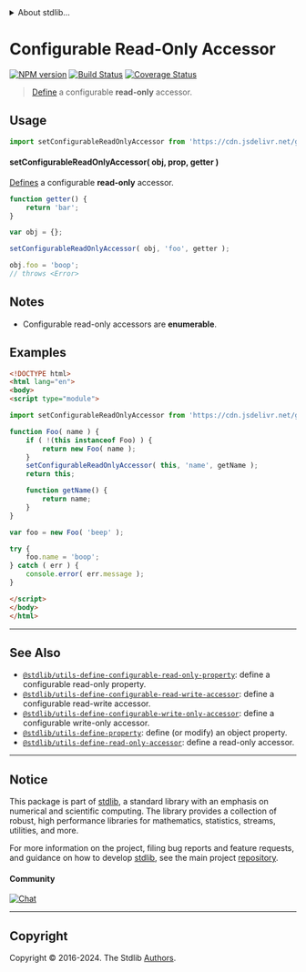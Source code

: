 <!--

@license Apache-2.0

Copyright (c) 2019 The Stdlib Authors.

Licensed under the Apache License, Version 2.0 (the "License");
you may not use this file except in compliance with the License.
You may obtain a copy of the License at

   http://www.apache.org/licenses/LICENSE-2.0

Unless required by applicable law or agreed to in writing, software
distributed under the License is distributed on an "AS IS" BASIS,
WITHOUT WARRANTIES OR CONDITIONS OF ANY KIND, either express or implied.
See the License for the specific language governing permissions and
limitations under the License.

-->


<details>
  <summary>
    About stdlib...
  </summary>
  <p>We believe in a future in which the web is a preferred environment for numerical computation. To help realize this future, we've built stdlib. stdlib is a standard library, with an emphasis on numerical and scientific computation, written in JavaScript (and C) for execution in browsers and in Node.js.</p>
  <p>The library is fully decomposable, being architected in such a way that you can swap out and mix and match APIs and functionality to cater to your exact preferences and use cases.</p>
  <p>When you use stdlib, you can be absolutely certain that you are using the most thorough, rigorous, well-written, studied, documented, tested, measured, and high-quality code out there.</p>
  <p>To join us in bringing numerical computing to the web, get started by checking us out on <a href="https://github.com/stdlib-js/stdlib">GitHub</a>, and please consider <a href="https://opencollective.com/stdlib">financially supporting stdlib</a>. We greatly appreciate your continued support!</p>
</details>

# Configurable Read-Only Accessor

[![NPM version][npm-image]][npm-url] [![Build Status][test-image]][test-url] [![Coverage Status][coverage-image]][coverage-url] <!-- [![dependencies][dependencies-image]][dependencies-url] -->

> [Define][@stdlib/utils/define-property] a configurable **read-only** accessor.



<section class="usage">

## Usage

<!-- eslint-disable id-length -->

```javascript
import setConfigurableReadOnlyAccessor from 'https://cdn.jsdelivr.net/gh/stdlib-js/utils-define-configurable-read-only-accessor@v0.2.0-esm/index.mjs';
```

#### setConfigurableReadOnlyAccessor( obj, prop, getter )

[Defines][@stdlib/utils/define-property] a configurable **read-only** accessor.

<!-- run throws: true -->

<!-- eslint-disable id-length -->

```javascript
function getter() {
    return 'bar';
}

var obj = {};

setConfigurableReadOnlyAccessor( obj, 'foo', getter );

obj.foo = 'boop';
// throws <Error>
```

</section>

<!-- /.usage -->

<section class="notes">

## Notes

-   Configurable read-only accessors are **enumerable**.

</section>

<!-- /.notes -->

<section class="examples">

## Examples

<!-- eslint-disable id-length -->

<!-- eslint no-undef: "error" -->

```html
<!DOCTYPE html>
<html lang="en">
<body>
<script type="module">

import setConfigurableReadOnlyAccessor from 'https://cdn.jsdelivr.net/gh/stdlib-js/utils-define-configurable-read-only-accessor@v0.2.0-esm/index.mjs';

function Foo( name ) {
    if ( !(this instanceof Foo) ) {
        return new Foo( name );
    }
    setConfigurableReadOnlyAccessor( this, 'name', getName );
    return this;

    function getName() {
        return name;
    }
}

var foo = new Foo( 'beep' );

try {
    foo.name = 'boop';
} catch ( err ) {
    console.error( err.message );
}

</script>
</body>
</html>
```

</section>

<!-- /.examples -->

<!-- Section for related `stdlib` packages. Do not manually edit this section, as it is automatically populated. -->

<section class="related">

* * *

## See Also

-   <span class="package-name">[`@stdlib/utils-define-configurable-read-only-property`][@stdlib/utils/define-configurable-read-only-property]</span><span class="delimiter">: </span><span class="description">define a configurable read-only property.</span>
-   <span class="package-name">[`@stdlib/utils-define-configurable-read-write-accessor`][@stdlib/utils/define-configurable-read-write-accessor]</span><span class="delimiter">: </span><span class="description">define a configurable read-write accessor.</span>
-   <span class="package-name">[`@stdlib/utils-define-configurable-write-only-accessor`][@stdlib/utils/define-configurable-write-only-accessor]</span><span class="delimiter">: </span><span class="description">define a configurable write-only accessor.</span>
-   <span class="package-name">[`@stdlib/utils-define-property`][@stdlib/utils/define-property]</span><span class="delimiter">: </span><span class="description">define (or modify) an object property.</span>
-   <span class="package-name">[`@stdlib/utils-define-read-only-accessor`][@stdlib/utils/define-read-only-accessor]</span><span class="delimiter">: </span><span class="description">define a read-only accessor.</span>

</section>

<!-- /.related -->

<!-- Section for all links. Make sure to keep an empty line after the `section` element and another before the `/section` close. -->


<section class="main-repo" >

* * *

## Notice

This package is part of [stdlib][stdlib], a standard library with an emphasis on numerical and scientific computing. The library provides a collection of robust, high performance libraries for mathematics, statistics, streams, utilities, and more.

For more information on the project, filing bug reports and feature requests, and guidance on how to develop [stdlib][stdlib], see the main project [repository][stdlib].

#### Community

[![Chat][chat-image]][chat-url]

---

## Copyright

Copyright &copy; 2016-2024. The Stdlib [Authors][stdlib-authors].

</section>

<!-- /.stdlib -->

<!-- Section for all links. Make sure to keep an empty line after the `section` element and another before the `/section` close. -->

<section class="links">

[npm-image]: http://img.shields.io/npm/v/@stdlib/utils-define-configurable-read-only-accessor.svg
[npm-url]: https://npmjs.org/package/@stdlib/utils-define-configurable-read-only-accessor

[test-image]: https://github.com/stdlib-js/utils-define-configurable-read-only-accessor/actions/workflows/test.yml/badge.svg?branch=v0.2.0
[test-url]: https://github.com/stdlib-js/utils-define-configurable-read-only-accessor/actions/workflows/test.yml?query=branch:v0.2.0

[coverage-image]: https://img.shields.io/codecov/c/github/stdlib-js/utils-define-configurable-read-only-accessor/main.svg
[coverage-url]: https://codecov.io/github/stdlib-js/utils-define-configurable-read-only-accessor?branch=v0.2.0

<!--

[dependencies-image]: https://img.shields.io/david/stdlib-js/utils-define-configurable-read-only-accessor.svg
[dependencies-url]: https://david-dm.org/stdlib-js/utils-define-configurable-read-only-accessor/main

-->

[chat-image]: https://img.shields.io/gitter/room/stdlib-js/stdlib.svg
[chat-url]: https://app.gitter.im/#/room/#stdlib-js_stdlib:gitter.im

[stdlib]: https://github.com/stdlib-js/stdlib

[stdlib-authors]: https://github.com/stdlib-js/stdlib/graphs/contributors

[umd]: https://github.com/umdjs/umd
[es-module]: https://developer.mozilla.org/en-US/docs/Web/JavaScript/Guide/Modules

[deno-url]: https://github.com/stdlib-js/utils-define-configurable-read-only-accessor/tree/deno
[deno-readme]: https://github.com/stdlib-js/utils-define-configurable-read-only-accessor/blob/deno/README.md
[umd-url]: https://github.com/stdlib-js/utils-define-configurable-read-only-accessor/tree/umd
[umd-readme]: https://github.com/stdlib-js/utils-define-configurable-read-only-accessor/blob/umd/README.md
[esm-url]: https://github.com/stdlib-js/utils-define-configurable-read-only-accessor/tree/esm
[esm-readme]: https://github.com/stdlib-js/utils-define-configurable-read-only-accessor/blob/esm/README.md
[branches-url]: https://github.com/stdlib-js/utils-define-configurable-read-only-accessor/blob/main/branches.md

<!-- <related-links> -->

[@stdlib/utils/define-configurable-read-only-property]: https://github.com/stdlib-js/utils-define-configurable-read-only-property/tree/esm

[@stdlib/utils/define-configurable-read-write-accessor]: https://github.com/stdlib-js/utils-define-configurable-read-write-accessor/tree/esm

[@stdlib/utils/define-configurable-write-only-accessor]: https://github.com/stdlib-js/utils-define-configurable-write-only-accessor/tree/esm

[@stdlib/utils/define-property]: https://github.com/stdlib-js/utils-define-property/tree/esm

[@stdlib/utils/define-read-only-accessor]: https://github.com/stdlib-js/utils-define-read-only-accessor/tree/esm

<!-- </related-links> -->

</section>

<!-- /.links -->
